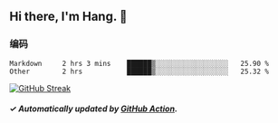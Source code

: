 ## Hi there, I'm Hang. 👋

### 编码

<!--START_SECTION:waka-->

```text
Markdown     2 hrs 3 mins    ██████▒░░░░░░░░░░░░░░░░░░   25.90 %
Other        2 hrs           ██████▒░░░░░░░░░░░░░░░░░░   25.32 %
```

<!--END_SECTION:waka-->

[![GitHub Streak](https://github-readme-streak-stats.herokuapp.com?user=huhuhang&hide_border=true&date_format=%5BY.%5Dn.j)](https://git.io/streak-stats)

##### ✓ Automatically updated by [GitHub Action](https://github.com/huhuhang/huhuhang/actions).
